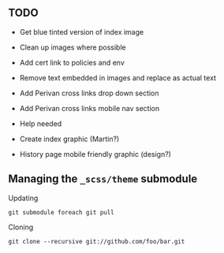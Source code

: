 ## TODO

* Get blue tinted version of index image
* Clean up images where possible
* Add cert link to policies and env
* Remove text embedded in images and replace as actual text
* Add Perivan cross links drop down section
* Add Perivan cross links mobile nav section

* Help needed

* Create index graphic (Martin?)
* History page mobile friendly graphic (design?)


## Managing the `_scss/theme` submodule

Updating

    git submodule foreach git pull

Cloning

    git clone --recursive git://github.com/foo/bar.git
